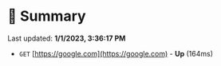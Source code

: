 # 📖 Summary
Last updated: **1/1/2023, 3:36:17 PM**

- `GET` [https://google.com](https://google.com) - **Up** (164ms)
